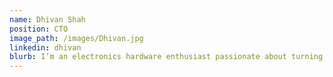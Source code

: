 ```yaml
---
name: Dhivan Shah
position: CTO
image_path: /images/Dhivan.jpg
linkedin: dhivan
blurb: I’m an electronics hardware enthusiast passionate about turning ideas into reality. With extensive experience in hardware prototyping, 3D printing, and electronics manufacturing, I love helping companies bring their electronic products to life—whether it's designing custom PCBs, integrating embedded systems, or solving complex hardware challenges.
---
```

